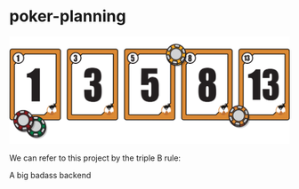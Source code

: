 # poker-planning

![cards](src/main/resources/card-faces.webp)

We can refer to this project by the triple B rule:

A big badass backend